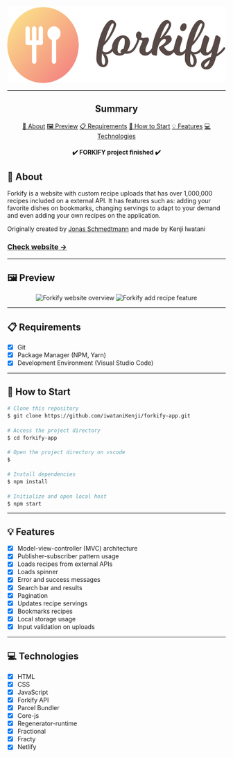 <section align="center">
    <img width="537px" height="175,5px" src="./src/img/logo.png" />
</section>

---

<h2 align="center">Summary</h2>

<p align="center">
    <a href="#about">📙 About</a>
    <a href="#preview">🖼️ Preview</a>
    <a href="#requirements">📋 Requirements</a>
    <a href="#start">📖 How to Start</a>
    <a href="#features">💡 Features</a>
    <a href="#technologies">💻 Technologies</a>
</p>

<h4 align="center">
   ✔️ FORKIFY project finished ✔️
</h4>

<H2 id="about">📙 About</H2>

<p>Forkify is a website with custom recipe uploads that has over 1,000,000 recipes included on a external API. It has features such as: adding your favorite dishes on bookmarks, changing servings to adapt to your demand and even adding your own recipes on the application.</p>
<p>Originally created by <a href="https://github.com/jonasschmedtmann">Jonas Schmedtmann<a/> and made by Kenji Iwatani</p>
<p>
    <h3><a href="https://forkify-kenji.netlify.app/">Check website &rarr;</a></h3>
</p>

---

<H2 id="preview">🖼️ Preview</H2>

<section align="center">
    <img alt="Forkify website overview" src="src/img/forkify-preview-1.gif"/>
    <img alt="Forkify add recipe feature" src="src/img/forkify-preview-2.gif"/>
</section>

---

<H2 id="requirements">📋 Requirements</H2>

- [x] Git
- [x] Package Manager (NPM, Yarn)
- [x] Development Environment (Visual Studio Code)

---

<H2 id="start">📖 How to Start</H2>

```bash
# Clone this repository
$ git clone https://github.com/iwataniKenji/forkify-app.git

# Access the project directory
$ cd forkify-app

# Open the project directory on vscode
$

# Install dependencies
$ npm install

# Initialize and open local host
$ npm start
```

---

<H2 id="features">💡 Features</H2>

- [x] Model-view-controller (MVC) architecture
- [x] Publisher-subscriber pattern usage
- [x] Loads recipes from external APIs
- [x] Loads spinner
- [x] Error and success messages
- [x] Search bar and results
- [X] Pagination
- [X] Updates recipe servings
- [X] Bookmarks recipes
- [X] Local storage usage
- [X] Input validation on uploads 

---

<H2 id="technologies">💻 Technologies</H2>

- [x] HTML
- [x] CSS
- [x] JavaScript
- [x] Forkify API
- [x] Parcel Bundler
- [x] Core-js
- [x] Regenerator-runtime
- [x] Fractional
- [x] Fracty
- [x] Netlify
